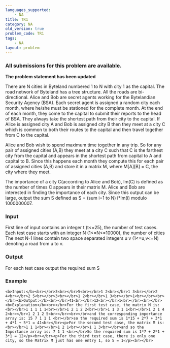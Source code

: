 ```yaml
---
languages_supported:
    - NA
title: TR1
category: NA
old_version: true
problem_code: TR1
tags:
    - NA
layout: problem
---
```

###  All submissions for this problem are available. 

**The problem statement has been updated**

There are N cities in Byteland numbered 1 to N with city 1 as the capital. The road network of Byteland has a tree structure. All the roads are bi-directional. Alice and Bob are secret agents working for the Bytelandian Security Agency (BSA). Each secret agent is assigned a random city each month, where he/she must be stationed for the complete month. At the end of each month, they come to the capital to submit their reports to the head of BSA. They always take the shortest path from their city to the capital. If Alice is assigned city A and Bob is assigned city B then they meet at a city C which is common to both their routes to the capital and then travel together from C to the capital.

Alice and Bob wish to spend maximum time together in any trip. So for any pair of assigned cities (A,B) they meet at a city C such that C is the farthest city from the capital and appears in the shortest path from capital to A and capital to B. Since this happens each month they compute this for each pair of assigned cities (A,B) and store it in a matrix M, where M\[A\]\[B\] = C, the city where they meet.

The importance of a city C(according to Alice and Bob), Im(C) is defined as the number of times C appears in their matrix M. Alice and Bob are interested in finding the importance of each city. Since this output can be large, output the sum S defined as S = (sum i=1 to N) i\*Im(i) modulo 1000000007.

### Input

First line of input contains an integer t (t<=25), the number of test cases. Each test case starts with an integer N (1<=N<=10000), the number of cities
 The next N-1 lines contain two space separated integers u v (1<=u,v<=N) denoting a road from u to v.

### Output

For each test case output the required sum S

### Example

`<b>Input:</b><br></br>3<br></br>5<br></br>1 2<br></br>1 3<br></br>2 4<br></br>2 5<br></br>3<br></br>1 2<br></br>1 3<br></br>1<br></br><br></br><b>Output:</b><br></br>41<br></br>12<br></br>1<br></br><br></br><b>Explanation</b><br></br>For the first test case, the matrix M is:<br></br>1 1 1 1 1<br></br>1 2 1 2 2<br></br>1 1 3 1 1<br></br>1 2 1 4 2<br></br>1 2 1 2 5<br></br><br></br>and the corresponding importance array is: 15 7 1 1 1 <br></br>so the required sum is 1*15 + 2*7 + 3*1 + 4*1 + 5*1 = 41<br></br><p>For the second test case, the matrix M is:<br></br>1 1 1<br></br>1 2 1<br></br>1 1 3<br></br>and so the Importance array is: 7 1 1 <br></br>So the required sum is 1*7 + 2*1 + 3*1 = 12</p><br></br><p>For the third test case, there is only one city, so the Matrix M just has one entry 1, so S = 1</p><br></br>`